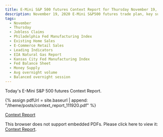 ```yaml
---
title: E-Mini S&P 500 futures Context Report for Thursday November 19, 2020
description: November 19, 2020 E-Mini S&P500 futures trade plan, key support and resistance zones, and volatility analysis.
tags:
  - November
  - Thursday
  - Jobless Claims 
  - Philadelphia Fed Manufacturing Index 
  - Existing Home Sales 
  - E-Commerce Retail Sales 
  - Leading Indicators 
  - EIA Natural Gas Report 
  - Kansas City Fed Manufacturing Index 
  - Fed Balance Sheet 
  - Money Supply
  - Avg overnight volume
  - Balanced overnight session
---
```


Today's E-Mini S&P 500 futures Context Report.

{% assign pdfUrl = site.baseurl | append: "/theme/posts/context_report_111920.pdf" %}

<a href="{{pdfUrl}}">Context Report</a>

<object data="{{pdfUrl}}" type="application/pdf" width="700px" height="700px">
    <p>This browser does not support embedded PDFs. Please click here to view it: <a href="{{pdfUrl}}">Context Report</a>.</p>
</object>

